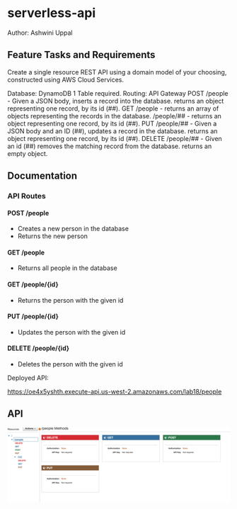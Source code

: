 # serverless-api

Author: Ashwini Uppal

## Feature Tasks and Requirements
Create a single resource REST API using a domain model of your choosing, constructed using AWS Cloud Services.

Database: DynamoDB
1 Table required.
Routing: API Gateway
POST
/people - Given a JSON body, inserts a record into the database.
returns an object representing one record, by its id (##).
GET
/people - returns an array of objects representing the records in the database.
/people/## - returns an object representing one record, by its id (##).
PUT
/people/## - Given a JSON body and an ID (##), updates a record in the database.
returns an object representing one record, by its id (##).
DELETE
/people/## - Given an id (##) removes the matching record from the database.
returns an empty object.

## Documentation

### API Routes

#### POST /people

* Creates a new person in the database
* Returns the new person

#### GET /people

* Returns all people in the database

#### GET /people/{id}

* Returns the person with the given id

#### PUT /people/{id}

* Updates the person with the given id

#### DELETE /people/{id}

* Deletes the person with the given id


Deployed API:

https://oe4x5yshth.execute-api.us-west-2.amazonaws.com/lab18/people


## API

![READ](./assets/API.png)
